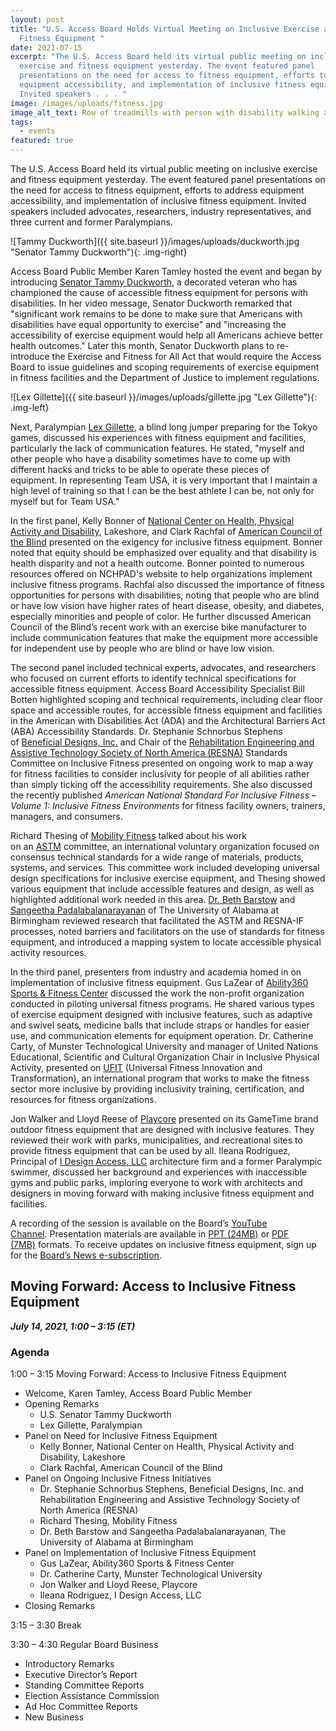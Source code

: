 ```yaml
---
layout: post
title: "U.S. Access Board Holds Virtual Meeting on Inclusive Exercise and
  Fitness Equipment "
date: 2021-07-15
excerpt: "The U.S. Access Board held its virtual public meeting on inclusive
  exercise and fitness equipment yesterday. The event featured panel
  presentations on the need for access to fitness equipment, efforts to address
  equipment accessibility, and implementation of inclusive fitness equipment.
  Invited speakers . . . "
image: /images/uploads/fitness.jpg
image_alt_text: Row of treadmills with person with disability walking alongside them
tags:
  - events
featured: true
---
```

The U.S. Access Board held its virtual public meeting on inclusive exercise and fitness equipment yesterday. The event featured panel presentations on the need for access to fitness equipment, efforts to address equipment accessibility, and implementation of inclusive fitness equipment. Invited speakers included advocates, researchers, industry representatives, and three current and former Paralympians.

![Tammy Duckworth]({{ site.baseurl }}/images/uploads/duckworth.jpg "Senator Tammy Duckworth"){: .img-right}

Access Board Public Member Karen Tamley hosted the event and began by introducing [Senator Tammy Duckworth](http://www.duckworth.senate.gov/), a decorated veteran who has championed the cause of accessible fitness equipment for persons with disabilities. In her video message, Senator Duckworth remarked that "significant work remains to be done to make sure that Americans with disabilities have equal opportunity to exercise" and "increasing the accessibility of exercise equipment would help all Americans achieve better health outcomes." Later this month, Senator Duckworth plans to re-introduce the Exercise and Fitness for All Act that would require the Access Board to issue guidelines and scoping requirements of exercise equipment in fitness facilities and the Department of Justice to implement regulations. 

![Lex Gillette]({{ site.baseurl }}/images/uploads/gillette.jpg "Lex Gillette"){: .img-left}

Next, Paralympian [Lex Gillette](https://lexgillette.com/), a blind long jumper preparing for the Tokyo games, discussed his experiences with fitness equipment and facilities, particularly the lack of communication features. He stated, "myself and other people who have a disability sometimes have to come up with different hacks and tricks to be able to operate these pieces of equipment. In representing Team USA, it is very important that I maintain a high level of training so that I can be the best athlete I can be, not only for myself but for Team USA."

In the first panel, Kelly Bonner of [National Center on Health, Physical Activity and Disability](https://www.nchpad.org/), Lakeshore, and Clark Rachfal of [American Council of the Blind](https://www.acb.org/) presented on the exigency for inclusive fitness equipment. Bonner noted that equity should be emphasized over equality and that disability is health disparity and not a health outcome. Bonner pointed to numerous resources offered on NCHPAD's website to help organizations implement inclusive fitness programs. Rachfal also discussed the importance of fitness opportunities for persons with disabilities, noting that people who are blind or have low vision have higher rates of heart disease, obesity, and diabetes, especially minorities and people of color. He further discussed American Council of the Blind’s recent work with an exercise bike manufacturer to include communication features that make the equipment more accessible for independent use by people who are blind or have low vision.

The second panel included technical experts, advocates, and researchers who focused on current efforts to identify technical specifications for accessible fitness equipment. Access Board Accessibility Specialist Bill Botten highlighted scoping and technical requirements, including clear floor space and accessible routes, for accessible fitness equipment and facilities in the American with Disabilities Act (ADA) and the Architectural Barriers Act (ABA) Accessibility Standards. Dr. Stephanie Schnorbus Stephens of [Beneficial Designs, Inc.](https://www.beneficialdesigns.com/) and Chair of the [Rehabilitation Engineering and Assistive Technology Society of North America (RESNA)](https://www.resna.org/) Standards Committee on Inclusive Fitness presented on ongoing work to map a way for fitness facilities to consider inclusivity for people of all abilities rather than simply ticking off the accessibility requirements. She also discussed the recently published *American National Standard For Inclusive Fitness – Volume 1: Inclusive Fitness Environments* for fitness facility owners, trainers, managers, and consumers.

Richard Thesing of [Mobility Fitness](https://mobilityfitness.org/) talked about his work on an [ASTM](https://www.astm.org/) committee, an international voluntary organization focused on consensus technical standards for a wide range of materials, products, systems, and services. This committee work included developing universal design specifications for inclusive exercise equipment, and Thesing showed various equipment that include accessible features and design, as well as highlighted additional work needed in this area. [Dr. Beth Barstow](https://www.uab.edu/shp/ot/faculty-staff/elizabeth-barstow) and [Sangeetha Padalabalanarayanan](https://www.uab.edu/shp/home/about-us/deans-office/staff/642-sangeetha-padalabalanarayanan) of The University of Alabama at Birmingham reviewed research that facilitated the ASTM and RESNA-IF processes, noted barriers and facilitators on the use of standards for fitness equipment, and introduced a mapping system to locate accessible physical activity resources.

In the third panel, presenters from industry and academia homed in on implementation of inclusive fitness equipment. Gus LaZear of [Ability360 Sports & Fitness Center](https://ability360.org/sports/) discussed the work the non-profit organization conducted in piloting universal fitness programs. He shared various types of exercise equipment designed with inclusive features, such as adaptive and swivel seats, medicine balls that include straps or handles for easier use, and communication elements for equipment operation. Dr. Catherine Carty, of Munster Technological University and manager of United Nations Educational, Scientific and Cultural Organization Chair in Inclusive Physical Activity, presented on [UFIT](https://justdoufit.com/) (Universal Fitness Innovation and Transformation), an international program that works to make the fitness sector more inclusive by providing inclusivity training, certification, and resources for fitness organizations.

Jon Walker and Lloyd Reese of [Playcore](https://www.playcore.com/) presented on its GameTime brand outdoor fitness equipment that are designed with inclusive features. They reviewed their work with parks, municipalities, and recreational sites to provide fitness equipment that can be used by all. Ileana Rodriguez, Principal of [I Design Access, LLC](https://idesignaccess.com/) architecture firm and a former Paralympic swimmer, discussed her background and experiences with inaccessible gyms and public parks, imploring everyone to work with architects and designers in moving forward with making inclusive fitness equipment and facilities.

A recording of the session is available on the Board’s [YouTube Channel](https://www.youtube.com/channel/UC5tRWTtV5eSw68N3tSpmyWw). Presentation materials are available in [PPT (24MB)](https://www.access-board.gov/files/presentations/usab-inclusive-fitness-2021-07-14.pptx) or [PDF (7MB)](https://www.access-board.gov/files/presentations/usab-inclusive-fitness-2021-07-14.pdf) formats. To receive updates on inclusive fitness equipment, sign up for the [Board’s News e-subscription](https://public.govdelivery.com/accounts/USACCESS/subscriber/new?topic_id=USACCESS_1).

## Moving Forward: Access to Inclusive Fitness Equipment 
***July 14, 2021, 1:00 – 3:15 (ET)***

### Agenda 
1:00 – 3:15 Moving Forward: Access to Inclusive Fitness Equipment 

* Welcome, Karen Tamley, Access Board Public Member
* Opening Remarks
  * U.S. Senator Tammy Duckworth 
  * Lex Gillette, Paralympian
* Panel on Need for Inclusive Fitness Equipment
  * Kelly Bonner, National Center on Health, Physical Activity and Disability, Lakeshore
  * Clark Rachfal, American Council of the Blind 
* Panel on Ongoing Inclusive Fitness Initiatives
  * Dr. Stephanie Schnorbus Stephens, Beneficial Designs, Inc. and Rehabilitation Engineering and Assistive Technology Society of North America (RESNA) 
  * Richard Thesing, Mobility Fitness
  * Dr. Beth Barstow and Sangeetha Padalabalanarayanan, The University of Alabama at Birmingham
* Panel on Implementation of Inclusive Fitness Equipment
  * Gus LaZear, Ability360 Sports & Fitness Center 
  * Dr. Catherine Carty, Munster Technological University
  * Jon Walker and Lloyd Reese, Playcore 
  * Ileana Rodriguez, I Design Access, LLC 
* Closing Remarks 

3:15 – 3:30 Break  

3:30 – 4:30 Regular Board Business  

* Introductory Remarks  
* Executive Director’s Report  
* Standing Committee Reports  
* Election Assistance Commission  
* Ad Hoc Committee Reports   
* New Business 
